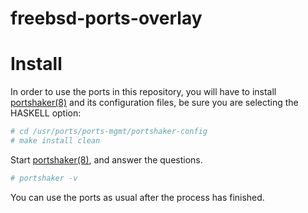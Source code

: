 # freebsd-ports-overlay


# Install

In order to use the ports in this repository, you will have to install [portshaker(8)](http://www.freshports.org/ports-mgmt/portshaker/) and its configuration files, be sure you are selecting the HASKELL option:

```sh
# cd /usr/ports/ports-mgmt/portshaker-config
# make install clean
```

Start [portshaker(8)](http://www.freshports.org/ports-mgmt/portshaker/), and answer the questions.

```sh
# portshaker -v
```

You can use the ports as usual after the process has finished.
